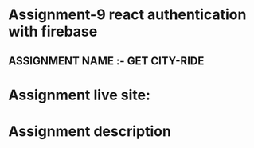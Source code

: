 # Assignment-9 react authentication with firebase 

## ASSIGNMENT NAME :-   GET CITY-RIDE

# Assignment live site: 

# Assignment description